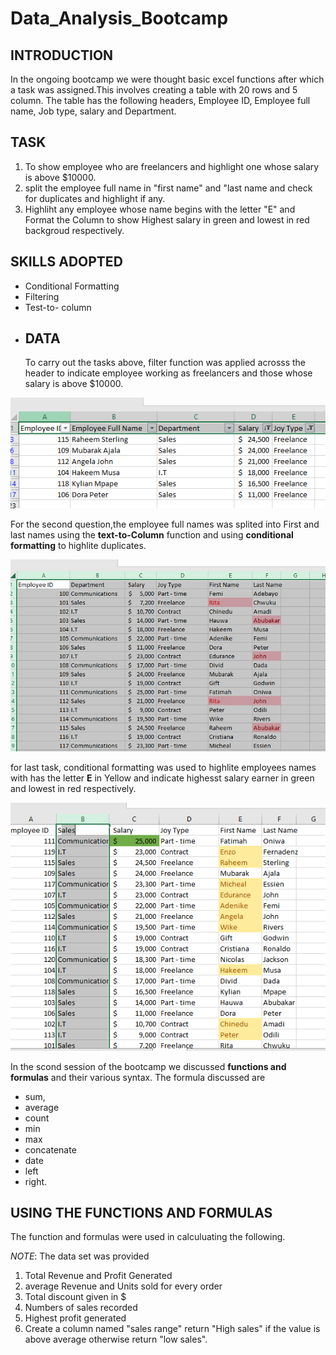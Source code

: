 # Data_Analysis_Bootcamp 
## INTRODUCTION
In the ongoing bootcamp we were thought basic excel functions after which a task was assigned.This involves creating a table with 20 rows and 5 column. The table has the following headers, Employee ID, Employee full name, Job type, salary and Department.
## TASK
1.  To show employee who are freelancers and highlight one whose salary is above $10000.
2.  split the employee full name in "first name" and "last name and check for duplicates and highlight if any.
3.  Highliht any employee whose name begins with the letter "E" and Format the Column to show Highest salary in green and lowest in red backgroud respectively.
  ## SKILLS ADOPTED
- Conditional Formatting
- Filtering
- Test-to- column
- ## DATA
  To carry out the tasks above, filter function was applied acrosss the header to indicate employee working as freelancers and those whose salary is above $10000.

![](Screenshot_task1.png)

For the second question,the employee full names was splited into First and last names using the **text-to-Column** function and using **conditional formatting** to highlite duplicates.

![](task2.png)

for last task, conditional formatting was used to highlite employees names with has the letter **E** in Yellow and indicate highesst salary earner in green and lowest in red respectively.

![](task3.png)

In the scond session of the bootcamp we discussed **functions and formulas**
and their various syntax. The formula discussed are 
- sum,
- average
- count
- min
- max
- concatenate
- date 
- left
- right.

## USING THE FUNCTIONS AND FORMULAS
The function and formulas were used in calculuating the following.

_NOTE_:  The data set was provided

1. Total Revenue and Profit Generated
2. average Revenue and Units sold for every order
3. Total discount given in $
4. Numbers of sales recorded
5. Highest profit generated
6. Create a column named "sales range" return "High sales" if the value is above average otherwise return "low sales".




  

